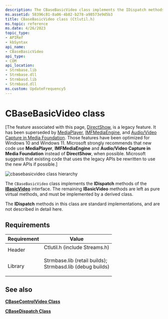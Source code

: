 ```yaml
---
description: The CBaseBasicVideo class implements the IDispatch methods of the IBasicVideo interface. The remaining IBasicVideo methods are left as pure virtual methods, and must be implemented by a derived class.
ms.assetid: 58396c81-8a06-4b82-b278-a98573e9d5b3
title: CBaseBasicVideo class (Ctlutil.h)
ms.topic: reference
ms.date: 4/26/2023
topic_type: 
- APIRef
- kbSyntax
api_name: 
- CBaseBasicVideo
api_type: 
- COM
api_location: 
- Strmbase.lib
- Strmbase.dll
- Strmbasd.lib
- Strmbasd.dll
ms.custom: UpdateFrequency5
---
```


# CBaseBasicVideo class

\[The feature associated with this page, [DirectShow](/windows/win32/directshow/directshow), is a legacy feature. It has been superseded by [MediaPlayer](/uwp/api/Windows.Media.Playback.MediaPlayer), [IMFMediaEngine](/windows/win32/api/mfmediaengine/nn-mfmediaengine-imfmediaengine), and [Audio/Video Capture in Media Foundation](windows/win32/medfound/audio-video-capture-in-media-foundation). Those features have been optimized for Windows 10 and Windows 11. Microsoft strongly recommends that new code use **MediaPlayer**, **IMFMediaEngine** and **Audio/Video Capture in Media Foundation** instead of **DirectShow**, when possible. Microsoft suggests that existing code that uses the legacy APIs be rewritten to use the new APIs if possible.\]

![cbasebasicvideo class hierarchy](images/wctrl02.png)

The `CBaseBasicVideo` class implements the **IDispatch** methods of the [**IBasicVideo**](/windows/desktop/api/Control/nn-control-ibasicvideo) interface. The remaining **IBasicVideo** methods are left as pure virtual methods, and must be implemented by a derived class.

The **IDispatch** methods in this class are standard implementations, and are not described in detail here.

## Requirements



| Requirement | Value |
|--------------------|--------------------------------------------------------------------------------------------------------------------------------------------------------------------------------------------|
| Header<br/>  | <dl> <dt>Ctlutil.h (include Streams.h)</dt> </dl>                                                                                   |
| Library<br/> | <dl> <dt>Strmbase.lib (retail builds); </dt> <dt>Strmbasd.lib (debug builds)</dt> </dl> |



## See also

<dl> <dt>

[**CBaseControlVideo Class**](cbasecontrolvideo.md)
</dt> <dt>

[**CBaseDispatch Class**](cbasedispatch.md)
</dt> </dl>

 

 




